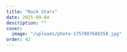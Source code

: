 ```yaml
---
title: "Rock Stars"
date: 2025-09-04
description: ""
cover:
  image: "/uploads/photo-1757007680358.jpg"
order: 42
---
```


